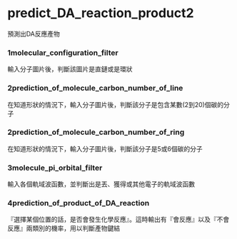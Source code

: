 # predict_DA_reaction_product2

預測出DA反應產物

### 1molecular_configuration_filter

輸入分子圖片後，判斷該圖片是直鏈或是環狀

### 2prediction_of_molecule_carbon_number_of_line

在知道形狀的情況下，輸入分子圖片後，判斷該分子是包含某數(2到20)個碳的分子

### 2prediction_of_molecule_carbon_number_of_ring

在知道形狀的情況下，輸入分子圖片後，判斷該分子是5或6個碳的分子

### 3molecule_pi_orbital_filter

輸入各個軌域波函數，並判斷出是丟、獲得或其他電子的軌域波函數

### 4prediction_of_product_of_DA_reaction

『選擇某個位置的話，是否會發生化學反應』。這時輸出有『會反應』以及『不會反應』兩類別的機率，用以判斷產物鍵結


